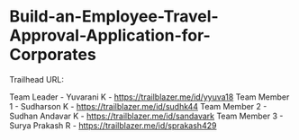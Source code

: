 # Build-an-Employee-Travel-Approval-Application-for-Corporates

Trailhead URL:

Team Leader - Yuvarani K - https://trailblazer.me/id/yyuva18
Team Member 1 - Sudharson K - https://trailblazer.me/id/sudhk44
Team Member 2 - Sudhan Andavar K - https://trailblazer.me/id/sandavark
Team Member 3 - Surya Prakash R - https://trailblazer.me/id/sprakash429
